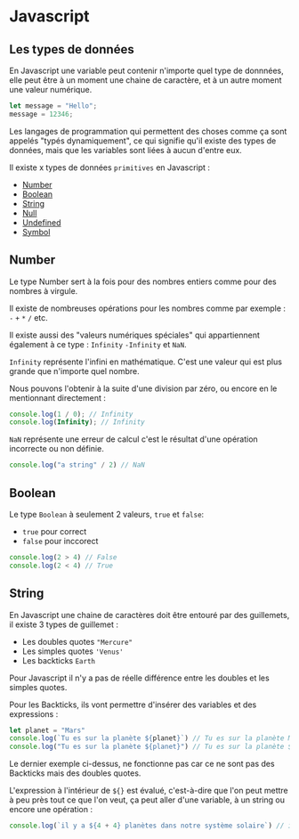 # Javascript

## Les types de données  

En Javascript une variable peut contenir n'importe quel type de donnnées, elle peut être à un moment une chaine de caractère, et à un autre moment une valeur numérique.

```javascript
let message = "Hello";
message = 12346;
```

Les langages de programmation qui permettent des choses comme ça sont appelés "typés dynamiquement", ce qui signifie qu'il existe des types de données,
mais que les variables sont liées à aucun d'entre eux.

Il existe x types de données `primitives` en Javascript : 

*   [Number](#number)
*   [Boolean](#boolean)
*   [String](#string)
*   [Null]()
*   [Undefined]()
*   [Symbol]()

## Number <a id="number"></a>

Le type Number sert à la fois pour des nombres entiers comme pour des nombres à virgule.

Il existe de nombreuses opérations pour les nombres comme par exemple : `-` `+` `*` `/` etc.

Il existe aussi des "valeurs numériques spéciales" qui appartiennent également à ce type : `Infinity` `-Infinity` et `NaN`.

`Infinity` représente l'infini en mathématique. C'est une valeur qui est plus grande que n'importe quel nombre.

Nous pouvons l'obtenir à la suite d'une division par zéro, ou encore en le mentionnant directement :
```js
console.log(1 / 0); // Infinity
console.log(Infinity); // Infinity
```

`NaN` représente une erreur de calcul c'est le résultat d'une opération incorrecte ou non définie.

```js
console.log("a string" / 2) // NaN
```

## Boolean <a id="boolean"></a>

Le type `Boolean` à seulement 2 valeurs, `true` et `false`:

*   `true` pour correct
*   `false` pour inccorect

```js
console.log(2 > 4) // False
console.log(2 < 4) // True
```

## String <a id="string"></a>

En Javascript une chaine de caractères doit être entouré par des guillemets, il existe 3 types de guillemet :

*   Les doubles quotes `"Mercure"`
*   Les simples quotes `'Venus'`
*   Les backticks ``Earth``

Pour Javascript il n'y a pas de réelle différence entre les doubles et les simples quotes. 

Pour les Backticks, ils vont permettre d'insérer des variables et des expressions : 

```js
let planet = "Mars"
console.log(`Tu es sur la planète ${planet}`) // Tu es sur la planète Mars
console.log("Tu es sur la planète ${planet}") // Tu es sur la planète ${planet}
```

Le dernier exemple ci-dessus, ne fonctionne pas car ce ne sont pas des Backticks mais des doubles quotes.

L'expression à l'intérieur de `${}` est évalué, c'est-à-dire que l'on peut mettre à peu près tout ce que l'on veut, ça peut aller d'une variable, à un string ou encore une opération : 

```js
console.log(`il y a ${4 + 4} planètes dans notre système solaire`) // il y a 8 planètes dans notre système solaire 
```